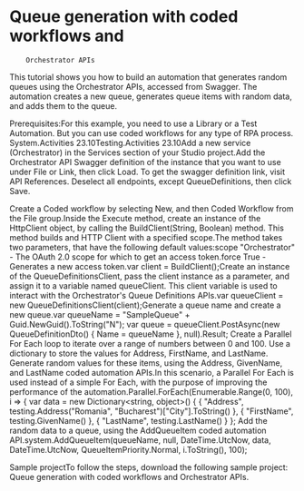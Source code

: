 ﻿# Queue generation with coded workflows and
        Orchestrator APIs

This tutorial shows you how to build an automation that generates random queues using
                the Orchestrator APIs, accessed from Swagger. The automation creates a new queue,
                generates queue items with random data, and adds them to the queue.

Prerequisites:For this example, you need to use
                    a Library or a Test Automation. But you can use coded workflows
                    for any type of RPA process. System.Activities 23.10Testing.Activities 23.10Add a new service (Orchestrator) in the Services section of your Studio
                        project.Add the Orchestrator API Swagger definition of the instance that you
                            want to use under File or Link, then click Load. To get
                            the swagger definition link, visit API References. Deselect all endpoints, except QueueDefinitions, then click
                                Save.

Create a Coded workflow by selecting New, and then Coded Workflow
                    from the File group.Inside the Execute method, create an instance of the HttpClient
                    object, by calling the BuildClient(String, Boolean)
                    method. This method builds and HTTP Client with a specified scope.The method takes two parameters, that have the following default values:scope
                                "Orchestrator" - The OAuth 2.0 scope for which to get an
                            access token.force
                                True - Generates a new access token.var client = BuildClient();Create an instance of the QueueDefinitionsClient, pass the client
                    instance as a parameter, and assign it to a variable named queueClient.
                    This client variable is used to interact with the Orchestrator's Queue
                        Definitions APIs.var queueClient = new QueueDefinitionsClient(client);Generate a queue name and create a new queue.var queueName = "SampleQueue" + Guid.NewGuid().ToString("N");
var queue = queueClient.PostAsync(new QueueDefinitionDto() { Name = queueName }, null).Result;
Create a Parallel For Each loop to iterate over a range of numbers
                    between 0 and 100. Use a dictionary to store the values for Address, FirstName,
                    and LastName. Generate random values for these items, using the Address, GivenName, and LastName coded automation APIs.In this scenario, a Parallel For Each is used instead of a simple
                        For Each, with the purpose of improving the performance of the
                    automation.Parallel.ForEach(Enumerable.Range(0, 100), i =>
      {
        var data = new Dictionary<string, object>()
        {
          { "Address", testing.Address("Romania", "Bucharest")["City"].ToString() },
          { "FirstName", testing.GivenName() },
          { "LastName", testing.LastName() }
        };
Add the random data to a queue, using the AddQueueItem coded automation
                    API.system.AddQueueItem(queueName, null, DateTime.UtcNow, data, DateTime.UtcNow, QueueItemPriority.Normal, i.ToString(), 100);

Sample projectTo follow the steps, download the following sample project: Queue generation with coded workflows and
                    Orchestrator APIs.

